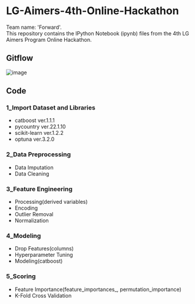 # LG-Aimers-4th-Online-Hackathon
Team name: 'Forward'.\
This repository contains the IPython Notebook (ipynb) files from the 4th LG Aimers Program Online Hackathon.


## Gitflow
![image](https://github.com/miny-genie/LG-Aimers-4th-Online-Hackathon/assets/88916255/8dab877e-c813-43b1-9c02-68a74f8907c3)


## Code
### 1_Import Dataset and Libraries
- catboost ver.1.1.1
- pycountry ver.22.1.10
- scikit-learn ver.1.2.2
- optuna ver.3.2.0

### 2_Data Preprocessing
- Data Imputation
- Data Cleaning
 
### 3_Feature Engineering
- Processing(derived variables)
- Encoding
- Outlier Removal
- Normalization

### 4_Modeling
- Drop Features(columns)
- Hyperparameter Tuning
- Modeling(catboost)

### 5_Scoring
- Feature Importance(feature_importances_, permutation_importance)
- K-Fold Cross Validation
